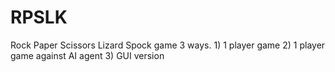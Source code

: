 # RPSLK
Rock Paper Scissors Lizard Spock game 3 ways. 1) 1 player game 2) 1 player game against AI agent 3) GUI version
